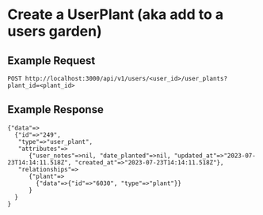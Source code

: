 # Create a UserPlant (aka add to a users garden)
## Example Request
`POST http://localhost:3000/api/v1/users/<user_id>/user_plants?plant_id=<plant_id>`
## Example Response
```
{"data"=>
  {"id"=>"249",
   "type"=>"user_plant",
   "attributes"=>
      {"user_notes"=>nil, "date_planted"=>nil, "updated_at"=>"2023-07-23T14:14:11.518Z", "created_at"=>"2023-07-23T14:14:11.518Z"},
   "relationships"=>
      {"plant"=>
        {"data"=>{"id"=>"6030", "type"=>"plant"}}
      }
  }
}
```

